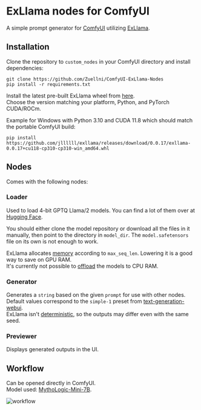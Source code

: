 # ExLlama nodes for ComfyUI
A simple prompt generator for [ComfyUI](https://github.com/comfyanonymous/ComfyUI) utilizing [ExLlama](https://github.com/turboderp/exllama).

## Installation
Clone the repository to `custom_nodes` in your ComfyUI directory and install dependencies:
```
git clone https://github.com/Zuellni/ComfyUI-ExLlama-Nodes
pip install -r requirements.txt
```

Install the latest pre-built ExLlama wheel from [here](https://github.com/jllllll/exllama/releases/latest).  
Choose the version matching your platform, Python, and PyTorch CUDA/ROCm.

Example for Windows with Python 3.10 and CUDA 11.8 which should match the portable ComfyUI build:
```
pip install https://github.com/jllllll/exllama/releases/download/0.0.17/exllama-0.0.17+cu118-cp310-cp310-win_amd64.whl
```

## Nodes
Comes with the following nodes:

### Loader
Used to load 4-bit GPTQ Llama/2 models. You can find a lot of them over at [Hugging Face](https://huggingface.co/TheBloke).

You should either clone the model repository or download all the files in it manually, then point to the directory in `model_dir`. The `model.safetensors` file on its own is not enough to work.

ExLlama allocates [memory](https://github.com/turboderp/exllama/issues/259) according to `max_seq_len`. Lowering it is a good way to save on GPU RAM.  
It's currently not possible to [offload](https://github.com/turboderp/exllama/issues/177) the models to CPU RAM.

### Generator
Generates a `string` based on the given `prompt` for use with other nodes.  
Default values correspond to the `simple-1` preset from [text-generation-webui](https://github.com/oobabooga/text-generation-webui).  
ExLlama isn't [deterministic](https://github.com/turboderp/exllama/issues/201), so the outputs may differ even with the same seed.

### Previewer
Displays generated outputs in the UI.

## Workflow
Can be opened directly in ComfyUI.  
Model used: [MythoLogic-Mini-7B](https://huggingface.co/TheBloke/MythoLogic-Mini-7B-GPTQ).

![workflow](https://github.com/Zuellni/ComfyUI-ExLlama-Nodes/assets/123005779/c47e84da-93b0-4d58-ba93-fbfa0ce08f85)
